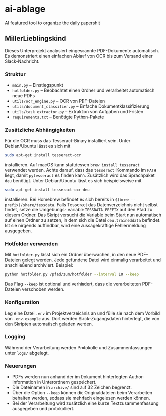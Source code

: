 # ai-ablage
AI featured tool to organize the daily papershit

## MillerLieblingskind

Dieses Unterprojekt analysiert eingescannte PDF-Dokumente automatisch. Es demonstriert einen einfachen Ablauf von OCR bis zum Versand einer Slack-Nachricht.

### Struktur
- `main.py` – Einstiegspunkt
- `hotfolder.py` – Beobachtet einen Ordner und verarbeitet automatisch neue PDFs
- `utils/ocr_engine.py` – OCR von PDF-Dateien
- `utils/document_classifier.py` – Einfache Dokumentklassifizierung
- `utils/task_extractor.py` – Extraktion von Aufgaben und Fristen
- `requirements.txt` – Benötigte Python-Pakete

### Zusätzliche Abhängigkeiten

Für die OCR muss das Tesseract-Binary installiert sein. Unter Debian/Ubuntu
lässt es sich mit

```bash
sudo apt-get install tesseract-ocr
```

installieren. Auf macOS kann stattdessen `brew install tesseract` verwendet
werden. Achte darauf, dass das `tesseract`-Kommando im `PATH` liegt, damit
`pytesseract` es finden kann. Zusätzlich wird das Sprachpaket `deu` benötigt.
Unter Debian/Ubuntu lässt es sich beispielsweise mit

```bash
sudo apt-get install tesseract-ocr-deu
```

installieren. Bei Homebrew befindet es sich bereits in `$(brew --prefix)/share/tessdata`.
Falls Tesseract das Datenverzeichnis nicht selbst findet, setze die Umgebungs-
variable `TESSDATA_PREFIX` auf den Pfad zu diesem Ordner. Das Skript versucht
die Variable beim Start nun automatisch auf einen Ordner zu setzen, in dem sich
die Datei `deu.traineddata` befindet. Ist sie nirgends auffindbar, wird eine
aussagekräftige Fehlermeldung ausgegeben.

### Hotfolder verwenden

Mit `hotfolder.py` lässt sich ein Ordner überwachen, in den neue PDF-Dateien gelegt werden. Jede gefundene Datei wird einmalig verarbeitet und anschließend archiviert. Beispiel:

```bash
python hotfolder.py /pfad/zum/hotfolder --interval 10 --keep
```
Das Flag `--keep` ist optional und verhindert, dass die
verarbeiteten PDF-Dateien verschoben werden.

### Konfiguration

Leg eine Datei `.env` im Projektverzeichnis an und fülle sie nach dem Vorbild von `.env.example` aus. Dort werden Slack-Zugangsdaten hinterlegt, die von den Skripten automatisch geladen werden.

### Logging

Während der Verarbeitung werden Protokolle und Zusammenfassungen unter `logs/` abgelegt.

### Neuerungen

- PDFs werden nun anhand der im Dokument hinterlegten Author-Information in
  Unterordnern gespeichert.
- Die Dateinamen in `archive/` sind auf 32 Zeichen begrenzt.
- Über die Option `--keep` können die Originaldateien beim Verarbeiten
  behalten werden, sodass sie mehrfach eingelesen werden können.
- Bei der Verarbeitung wird zusätzlich eine kurze Textzusammenfassung
  ausgegeben und protokolliert.

